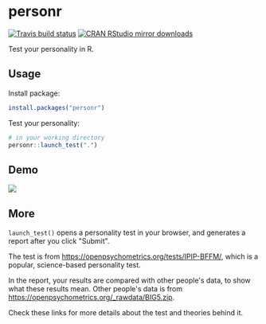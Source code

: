 # personr

<!-- badges: start -->
[![Travis build status](https://travis-ci.com/flujoo/personr.svg?branch=master)](https://travis-ci.com/flujoo/personr) [![CRAN RStudio mirror downloads](https://cranlogs.r-pkg.org/badges/last-month/personr?color=blue)](https://r-pkg.org/pkg/personr)
<!-- badges: end -->

Test your personality in R.


## Usage

Install package:

```r
install.packages("personr")
```

Test your personality:

```r
# in your working directory
personr::launch_test(".")
```


## Demo

![](demo.gif)


## More

`launch_test()` opens a personality test in your browser, and generates a report after you click "Submit".

The test is from <https://openpsychometrics.org/tests/IPIP-BFFM/>, which is a popular, science-based personality test.

In the report, your results are compared with other people's data, to show what these results mean. Other people's data is from <https://openpsychometrics.org/_rawdata/BIG5.zip>.

Check these links for more details about the test and theories behind it.
